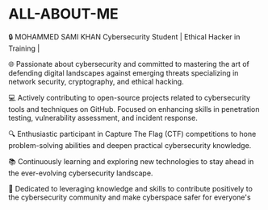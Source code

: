 # ALL-ABOUT-ME
🔒 MOHAMMED SAMI KHAN
Cybersecurity Student | Ethical Hacker in Training | 

🌐 Passionate about cybersecurity and committed to mastering the art of defending digital landscapes against emerging threats specializing in network security, cryptography, and ethical hacking.

💻 Actively contributing to open-source projects related to cybersecurity tools and techniques on GitHub. Focused on enhancing skills in penetration testing, vulnerability assessment, and incident response.

🔍 Enthusiastic participant in Capture The Flag (CTF) competitions to hone problem-solving abilities and deepen practical cybersecurity knowledge.

📚 Continuously learning and exploring new technologies to stay ahead in the ever-evolving cybersecurity landscape.

🚀 Dedicated to leveraging knowledge and skills to contribute positively to the cybersecurity community and make cyberspace safer for everyone's 
